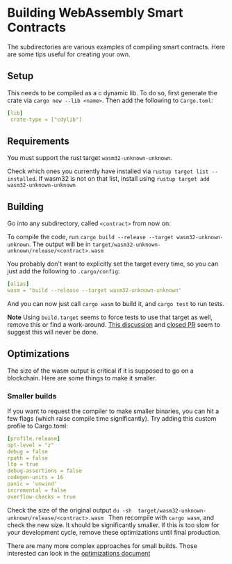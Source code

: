 # Building WebAssembly Smart Contracts

The subdirectories are various examples of compiling smart contracts.
Here are some tips useful for creating your own.

## Setup

This needs to be compiled as a c dynamic lib. To do so, first generate the crate via `cargo new --lib <name>`.
Then add the following to `Cargo.toml`:

```yaml
[lib]
 crate-type = ["cdylib"]
```

## Requirements

You must support the rust target `wasm32-unknown-unknown`.

Check which ones you currently have installed via `rustup target list --installed`.
If wasm32 is not on that list, install using `rustup target add wasm32-unknown-unknown`


## Building

Go into any subdirectory, called `<contract>` from now on:

To compile the code, run  `cargo build --release --target wasm32-unknown-unknown`. 
The output will be in `target/wasm32-unknown-unknown/release/<contract>.wasm`

You probably don't want to explicitly set the target every time, so you can just
add the following to `.cargo/config`:

```yaml
[alias]
wasm = "build --release --target wasm32-unknown-unknown"
```

And you can now just call `cargo wasm` to build it, and `cargo test` to run tests.

**Note** Using `build.target` seems to force tests to use that target as well, remove this or find a work-around.
[This discussion](https://internals.rust-lang.org/t/set-default-target-for-cargo-build-but-not-for-cargo-test/9777)
and [closed PR](https://github.com/rust-lang/cargo/pull/6825) seem to suggest this will never be done.

## Optimizations

The size of the wasm output is critical if it is supposed to go on a blockchain.
Here are some things to make it smaller.

### Smaller builds

If you want to request the compiler to make smaller binaries, 
you can hit a few flags (which raise compile time significantly).
Try adding this custom profile to Cargo.toml:

```yaml
[profile.release]
opt-level = "z"
debug = false
rpath = false
lto = true
debug-assertions = false
codegen-units = 16
panic = 'unwind'
incremental = false
overflow-checks = true
```

Check the size of the original output `du -sh  target/wasm32-unknown-unknown/release/<contract>.wasm `
Then recompile with  `cargo wasm`, and check the new size.
It should be significantly smaller. If this is too slow for your development cycle, remove these optimizations until final production.

There are many more complex approaches for small builds. Those interested can look in the [optimizations document](Optimization.md)
